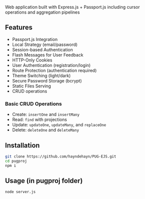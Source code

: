 Web application built with Express.js + Passport.js including cursor operations and aggregation pipelines

## Features

- Passport.js Integration
- Local Strategy (email/password)
- Session-based Authentication
- Flash Messages for User Feedback
- HTTP-Only Cookies
- User Authentication (registration/login)
- Route Protection (authentication required)
- Theme Switching (light/dark)
- Secure Password Storage (bcrypt)
- Static Files Serving
- CRUD operations

### Basic CRUD Operations
- Create: `insertOne` and `insertMany`
- Read: `find` with projections
- Update: `updateOne`, `updateMany`, and `replaceOne`
- Delete: `deleteOne` and `deleteMany`

## Installation
```bash
git clone https://github.com/hayndehayn/PUG-EJS.git
cd pugproj
npm i
```

## Usage (in pugproj folder)
```bash
node server.js
```